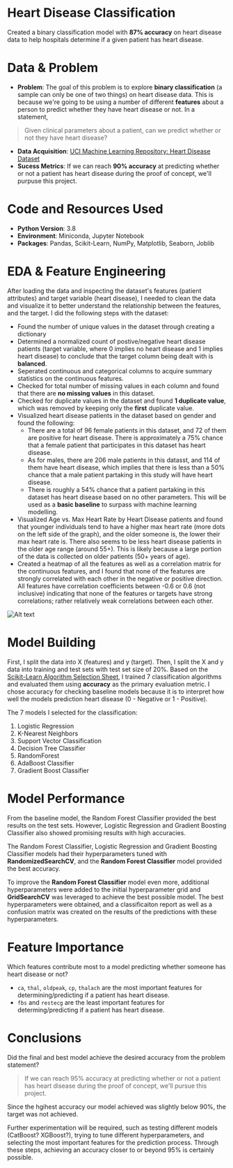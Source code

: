 # Heart Disease Classification
Created a binary classification model with **87% accuracy** on heart disease data to help hospitals determine if a given patient has heart disease. 

# Data & Problem
* **Problem**: The goal of this problem is to explore **binary classification** (a sample can only be one of two things) on heart disease data.
This is because we're going to be using a number of different **features** about a person to predict whether they have heart disease or not.
In a statement,
> Given clinical parameters about a patient, can we predict whether or not they have heart disease?
* **Data Acquisition**: [UCI Machine Learning Repository: Heart Disease Dataset](https://archive.ics.uci.edu/ml/datasets/heart+disease)
* **Sucess Metrics**: If we can reach **90% accuracy** at predicting whether or not a patient has heart disease during the proof of concept, we'll purpuse this project.

# Code and Resources Used
* **Python Version**: 3.8
* **Environment**: Miniconda, Jupyter Notebook
* **Packages**: Pandas, Scikit-Learn, NumPy, Matplotlib, Seaborn, Joblib

# EDA & Feature Engineering
After loading the data and inspecting the dataset's features (patient attributes) and target variable (heart disease), I needed to clean the data and visualize it to better understand the relationship between the features, and the target. I did the following steps with the dataset:
* Found the number of unique values in the dataset through creating a dictionary
* Determined a normalized count of postive/negative heart disease patients (target variable, where 0 implies no heart disease and 1 implies heart disease) to conclude that the target column being dealt with is **balanced**.
* Seperated continuous and categorical columns to acquire summary statistics on the continuous features. 
* Checked for total number of missing values in each column and found that there are **no missing values** in this dataset.
* Checked for duplicate values in the dataset and found **1 duplicate value**, which was removed by keeping only the **first** duplicate value.
* Visualized heart disease patients in the dataset based on gender and found the following:
  - There are a total of 96 female patients in this dataset, and 72 of them are positive for heart disease. There is approximately a 75% chance that a female patient that participates in this dataset has heart disease.
  - As for males, there are 206 male patients in this datasst, and 114 of them have heart disease, which implies that there is less than a 50% chance that a male patient partaking in this study will have heart disease.
  - There is roughly a 54% chance that a patient partaking in this dataset has heart disease based on no other parameters. This will be used as a **basic baseline** to surpass with machine learning modelling. 
* Visualized Age vs. Max Heart Rate by Heart Disease patients and found that younger individuals tend to have a higher max heart rate (more dots on the left side of the graph), and the older someone is, the lower their max heart rate is. There also seems to be less heart disease patients in the older age range (around 55+). This is likely because a large portion of the data is collected on older patients (50+ years of age). 
* Created a heatmap of all the features as well as a correlation matrix for the continuous features, and I found that none of the features are strongly correlated with each other in the negative or positive direction. All features have correlation coefficients between -0.6 or 0.6 (not inclusive) indicating that none of the features or targets have strong correlations; rather relatively weak correlations between each other. 

![Alt text](/posts/HeartDiseaseClassification/to/heatmap.png "Optional title")

# Model Building
First, I split the data into X (features) and y (target). Then, I split the X and y data into training and test sets with test set size of 20%. Based on the [Scikit-Learn Algorithm Selection Sheet](https://scikit-learn.org/stable/tutorial/machine_learning_map/index.html), I trained 7 classification algorithms and evaluated them using **accuracy** as the primary evaluation metric. I chose accuracy for checking baseline models because it is to interpret how well the models prediction heart disease (0 - Negative or 1 - Positive). 

The 7 models I selected for the classification:
1. Logistic Regression 
2. K-Nearest Neighbors
3. Support Vector Classification 
4. Decision Tree Classifier 
5. RandomForest
6. AdaBoost Classifier
7. Gradient Boost Classifier

# Model Performance
From the baseline model, the Random Forest Classifier provided the best results on the test sets. However, Logistic Regression and Gradient Boosting Classifier also showed promising results with high accuracies. 

The Random Forest Classifier, Logistic Regression and Gradient Boosting Classifier models had their hyperparameters tuned with **RandomizedSearchCV**, and the **Random Forest Classifier** model provided the best accuracy. 

To improve the **Random Forest Classifier** model even more, additional hyperparameters were added to the initial hyperparameter grid and **GridSearchCV** was leveraged to achieve the best possible model. The best hyperparameters were obtained, and a classificaiton report as well as a confusion matrix was created on the results of the predictions with these hyperparameters.

# Feature Importance
Which features contribute most to a model predicting whether someone has heart disease or not?
* `ca`, `thal`, `oldpeak`, `cp`, `thalach` are the most important features for determining/predicting if a patient has heart disease.
* `fbs` and `restecg` are the least important features for determing/predicting if a patient has heart disease.

# Conclusions
Did the final and best model achieve the desired accuracy from the problem statement?
> If we can reach 95% accuracy at predicting whether or not a patient has heart disease during the proof of concept, we'll pursue this project.

Since the hgihest accuracy our model achieved was slightly below 90%, the target was not achieved.

Further experimentation will be required, such as testing different models (CatBoost? XGBoost?), trying to tune different hyperparameters, and selecting the most important features for the prediction process. Through these steps, achieving an accuracy closer to or beyond 95% is certainly possible.
